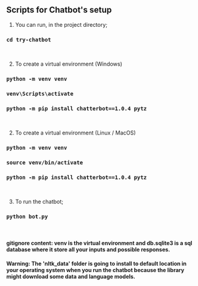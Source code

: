 ## Scripts for Chatbot's setup 

1. You can run, in the project directory;
### `cd try-chatbot`

<br>

2. To create a virtual environment (Windows)
### `python -m venv venv`
### `venv\Scripts\activate`
### `python -m pip install chatterbot==1.0.4 pytz`

<br>

2. To create a virtual environment (Linux / MacOS)
### `python -m venv venv`
### `source venv/bin/activate`
### `python -m pip install chatterbot==1.0.4 pytz`

<br>

3. To run the chatbot;
### `python bot.py`

<br>

#### gitignore content: venv is the virtual environment and db.sqlite3 is a sql database where it store all your inputs and possible responses.

#### Warning: The 'nltk_data' folder is going to install to default location in your operating system when you run the chatbot because the library might download some data and language models.